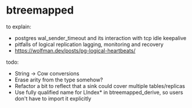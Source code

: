 # btreemapped

to explain:

- postgres wal_sender_timeout and its interaction with tcp idle keepalive
- pitfalls of logical replication lagging, monitoring and recovery
- https://wolfman.dev/posts/pg-logical-heartbeats/

todo:

- String -> Cow<str> conversions
- Erase arity from the type somehow?
- Refactor a bit to reflect that a sink could cover multiple tables/replicas
- Use fully qualified name for LIndex* in btreemapped_derive, so users don't have to import it explicitly